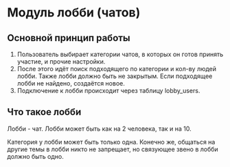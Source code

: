 # Модуль лобби (чатов)

## Основной принцип работы

1. Пользователь выбирает категории чатов, в которых он готов принять участие, и прочие настройки.
2. После этого идёт поиск подходящего по категории и кол-ву людей лобби. Также лобби должно быть не закрытым. Если
   подходящее лобби не найдено, создаётся новое.
3. Подключение к лобби происходит через таблицу lobby_users.

## Что такое лобби

Лобби - чат. Лобби может быть как на 2 человека, так и на 10.

Категория у лобби может быть только одна. Конечно же, общаться на другие темы в лобби никто не запрещает, но связующее
звено в лобби должно быть одно.


